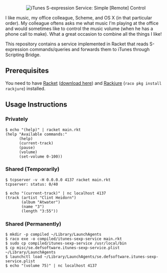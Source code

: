 <p align="center">
  <img src="https://raw.github.com/qerub/itunes-sexp-service/master/misc/logo.png" alt="iTunes S-expression Service: Simple [Remote] Control"/>
</p>

I like music, my office colleague, Scheme, and OS X (in that particular order).
My colleague oftens asks me what music I'm playing at the office and would
sometimes like to control the music volume (when he has a phone call to make).
What a great occasion to combine all the things I like!

This repository contains a service implemented in Racket that reads S-expression
commands/queries and forwards them to iTunes through Scripting Bridge.

## Prerequisites

You need to have [Racket](http://racket-lang.org/) ([download here](http://racket-lang.org/download/))
and [Rackjure](https://github.com/greghendershott/rackjure) (`raco pkg install rackjure`) installed.

## Usage Instructions

### Privately

```
$ echo "(help)" | racket main.rkt
(help "Available commands:"
      (help)
      (current-track)
      (pause)
      (volume)
      (set-volume 0-100))
```

### Shared (Temporarily)

```
$ tcpserver -v -H 0.0.0.0 4137 racket main.rkt
tcpserver: status: 0/40
```

```
$ echo "(current-track)" | nc localhost 4137
(track (artist "Clint Heidorn")
       (album "Atwater")
       (name "3")
       (length "3:55"))
```

### Shared (Permanently)

```
$ mkdir -p compiled ~/Library/LaunchAgents
$ raco exe -o compiled/itunes-sexp-service main.rkt
$ sudo cp compiled/itunes-sexp-service /usr/local/bin
$ cp misc/se.defsoftware.itunes-sexp-service.plist ~/Library/LaunchAgents
$ launchctl load ~/Library/LaunchAgents/se.defsoftware.itunes-sexp-service.plist
$ echo "(volume 75)" | nc localhost 4137
```
